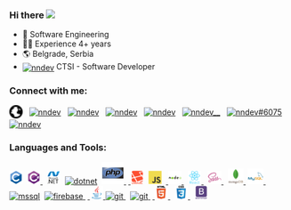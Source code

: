 ### Hi there <a href="https://www.gautamkrishnar.com/"><img src="https://media.giphy.com/media/hvRJCLFzcasrR4ia7z/giphy.gif" width="25px"></a>

- 🎯 Software Engineering
- 👨‍💻 Experience 4+ years
- 🌎 Belgrade, Serbia
-  <a href="https://comtradeintegration.com/en/" target="blank"><img align="center" src="https://media-exp1.licdn.com/dms/image/C4E0BAQHeCY2OFIqgxA/company-logo_200_200/0/1547634891611?e=2159024400&v=beta&t=zq9zfFimAR1vQ0du5eNJBXGVwEd3lcOAJSOuHeuvYdA" alt="nndev" height="24" width="24" /></a> CTSI - Software Developer
<!--- - 📫 How to reach me **nnd.stanojev@gmail.com** --->

 <h3 align="left">Connect with me:</h3>
<p align="left">
<a href="https://www.nndev.com/" target="blank"><img align="center" src="https://raw.githubusercontent.com/iconic/open-iconic/master/svg/globe.svg" alt="nndev" height="24" width="24" /></a>&nbsp;&nbsp;
<a href="https://linkedin.com/in/nndev" target="blank"><img align="center" src="https://cdn.jsdelivr.net/npm/simple-icons@3.0.1/icons/linkedin.svg" alt="nndev" height="24" width="24" /></a>&nbsp;&nbsp;
<a href="mailto:nnd.stanojev@gmail.com" target="blank"><img align="center" src="https://cdn.jsdelivr.net/npm/simple-icons@v3/icons/gmail.svg"" alt="nndev" height="24" width="24" /></a>&nbsp;&nbsp;
<a href="https://codepen.io/nndev" target="blank"><img align="center" src="https://cdn.jsdelivr.net/npm/simple-icons@3.0.1/icons/codepen.svg" alt="nndev" height="24" width="24" /></a>&nbsp;&nbsp;
<a href="https://www.behance.net/nndev" target="blank"><img align="center" src="https://cdn.jsdelivr.net/npm/simple-icons@3.0.1/icons/behance.svg" alt="nndev" height="24" width="24" /></a>&nbsp;&nbsp;
<a href="https://twitter.com/nndev__" target="blank"><img align="center" src="https://cdn.jsdelivr.net/npm/simple-icons@3.0.1/icons/twitter.svg" alt="nndev__" height="24" width="24" /></a>&nbsp;&nbsp;
<a href="https://discord.gg/nndev#6075" target="blank"><img align="center" src="https://cdn.jsdelivr.net/npm/simple-icons@3.0.1/icons/discord.svg" alt="nndev#6075" height="24" width="24" /></a>
<a href="https://dev.to/nndev" target="blank"><img align="center" src="https://cdn.jsdelivr.net/npm/simple-icons@3.0.1/icons/dev-dot-to.svg" alt="nndev" height="30" width="40" /></a>
</p>

<h3 align="left">Languages and Tools:</h3>

<p align="left"><a href="https://www.cprogramming.com/" target="_blank"> <img src="https://raw.githubusercontent.com/devicons/devicon/master/icons/c/c-original.svg" alt="c" width="24" height="24"/></a>&nbsp; <a href="https://www.w3schools.com/cs/" target="_blank"><img src="https://raw.githubusercontent.com/devicons/devicon/master/icons/csharp/csharp-original.svg" alt="csharp" width="24" height="24"/> </a>&nbsp; <a href="https://dotnet.microsoft.com/" target="_blank"> <img src="https://raw.githubusercontent.com/devicons/devicon/master/icons/dot-net/dot-net-original-wordmark.svg" alt="dotnet" width="24" height="24"/></a>&nbsp;
 <a href="https://dotnet.microsoft.com/" target="_blank"> <img src="https://upload.wikimedia.org/wikipedia/commons/thumb/e/ee/.NET_Core_Logo.svg/1200px-.NET_Core_Logo.svg.png" alt="dotnet" width="24" height="24"/></a>&nbsp;
<a href="https://www.php.net" target="_blank"> <img src="https://raw.githubusercontent.com/devicons/devicon/master/icons/php/php-original.svg" alt="php" width="40" height="40"/> </a>&nbsp;<a href="https://laravel.com/" target="_blank"> <img src="https://raw.githubusercontent.com/devicons/devicon/master/icons/laravel/laravel-plain-wordmark.svg" alt="laravel" width="24" height="24"/></a>&nbsp;
<a href="https://developer.mozilla.org/en-US/docs/Web/JavaScript" target="_blank"> <img src="https://raw.githubusercontent.com/devicons/devicon/master/icons/javascript/javascript-original.svg" alt="javascript" width="24" height="24"/></a> &nbsp;<a href="https://nodejs.org" target="_blank"> <img src="https://raw.githubusercontent.com/devicons/devicon/master/icons/nodejs/nodejs-original-wordmark.svg" alt="nodejs" width="24" height="24"/> </a>&nbsp; <a href="https://reactjs.org/" target="_blank"><img src="https://raw.githubusercontent.com/devicons/devicon/master/icons/react/react-original-wordmark.svg" alt="react" width="24" height="24"/> </a>&nbsp; <a href="https://sass-lang.com" target="_blank"> <img src="https://raw.githubusercontent.com/devicons/devicon/master/icons/sass/sass-original.svg" alt="sass" width="24" height="24"/> </a>&nbsp;
 <a href="https://www.mongodb.com/" target="_blank"> <img src="https://raw.githubusercontent.com/devicons/devicon/master/icons/mongodb/mongodb-original-wordmark.svg" alt="mongodb" width="28" height="28"/> </a>&nbsp;<a href="https://www.mysql.com/" target="_blank"><img src="https://raw.githubusercontent.com/devicons/devicon/master/icons/mysql/mysql-original-wordmark.svg" alt="mysql" width="28" height="28"/> </a>&nbsp;<a href="https://www.microsoft.com/en-us/sql-server" target="_blank"><img src="https://e7.pngegg.com/pngimages/797/414/png-clipart-microsoft-sql-server-computer-servers-microsoft-angle-text.png" alt="mssql" width="24" height="24"/></a>&nbsp;
 <a href="https://firebase.google.com/" target="_blank"> <img src="https://www.vectorlogo.zone/logos/firebase/firebase-icon.svg" alt="firebase" width="24" height="24"/> </a> &nbsp;<a href="https://www.java.com" target="_blank"> <img src="https://raw.githubusercontent.com/devicons/devicon/master/icons/java/java-original.svg" alt="java" width="24" height="24"/>
 <a href="https://git-scm.com/" target="_blank"> <img src="https://www.vectorlogo.zone/logos/git-scm/git-scm-icon.svg" alt="git" width="24" height="24"/> </a>&nbsp; 
 <a href="https://git-scm.com/" target="_blank"> <img src="https://cdn.iconscout.com/icon/free/png-512/jquery-10-1175155.png" alt="git" width="24" height="24"/> </a>&nbsp;<a href="https://www.w3.org/html/" target="_blank"> <img src="https://raw.githubusercontent.com/devicons/devicon/master/icons/html5/html5-original-wordmark.svg" alt="html5" width="24" height="24"/> </a>&nbsp;
<a href="https://www.w3schools.com/css/" target="_blank"> <img src="https://raw.githubusercontent.com/devicons/devicon/master/icons/css3/css3-original-wordmark.svg" alt="css3" width="24" height="24"/> </a>&nbsp;
<a href="https://getbootstrap.com" target="_blank">
<img src="https://raw.githubusercontent.com/devicons/devicon/master/icons/bootstrap/bootstrap-plain-wordmark.svg" alt="bootstrap" width="24" height="24"/> </a> </p>
